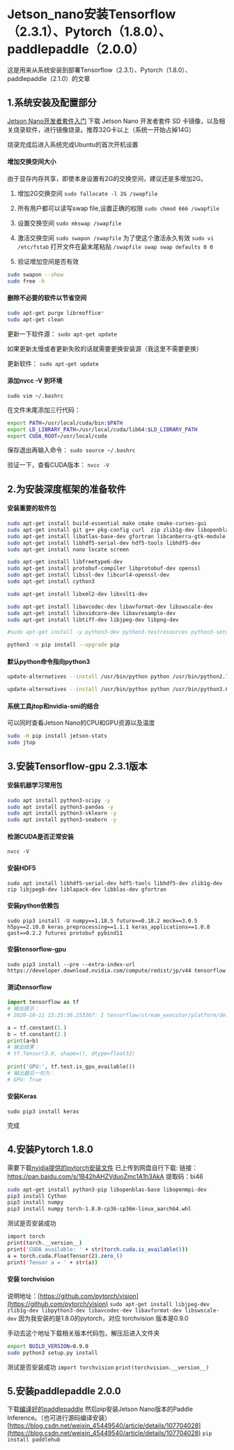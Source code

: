 ﻿# Jetson_nano安装Tensorflow（2.3.1）、Pytorch（1.8.0）、paddlepaddle（2.0.0）
这是用来从系统安装到部署Tensorflow（2.3.1）、Pytorch（1.8.0）、paddlepaddle（2.1.0）的文章

## 1.系统安装及配置部分
[Jetson Nano开发者套件入门](https://developer.nvidia.com/embedded/learn/get-started-jetson-nano-devkit#write)
下载 Jetson Nano 开发者套件 SD 卡镜像，以及相关烧录软件，进行镜像烧录。推荐32G卡以上（系统一开始占掉14G）

烧录完成后进入系统完成Ubuntu的首次开机设置

#### 增加交换空间大小
由于显存内存共享，即使本身设置有2G的交换空间，建议还是多增加2G。

 1. 增加2G交换空间
 	`sudo fallocate -l 2G /swapfile`
 	
 2. 所有用户都可以读写swap file,设置正确的权限
 	`sudo chmod 666 /swapfile`
 	
 3. 设置交换空间
	`sudo mkswap /swapfile`
	
 4. 激活交换空间
	`sudo swapon /swapfile`
	为了使这个激活永久有效
	`sudo vi /etc/fstab`
	打开文件在最末尾粘贴
	`/swapfile swap swap defaults 0 0`
	
 5. 验证增加空间是否有效

```bash
sudo swapon --show
sudo free -h
```



#### 删除不必要的软件以节省空间
```bash
sudo apt-get purge libreoffice*
sudo apt-get clean
```
	
更新一下软件源：
`sudo apt-get update`
	
如果更新太慢或者更新失败的话就需要更换安装源（我这里不需要更换）
	
更新软件：
`sudo apt-get update`

#### 添加nvcc -V 到环境
`sudo vim ~/.bashrc`

在文件末尾添加三行代码：
```bash
export PATH=/usr/local/cuda/bin:$PATH
export LD_LIBRARY_PATH=/usr/local/cuda/lib64:$LD_LIBRARY_PATH
export CUDA_ROOT=/usr/local/cuda
```
保存退出再输入命令：
`sudo source ~/.bashrc`

验证一下，查看CUDA版本：
`nvcc -V`

## 2.为安装深度框架的准备软件
#### 安装重要的软件包
```bash
sudo apt-get install build-essential make cmake cmake-curses-gui
sudo apt-get install git g++ pkg-config curl  zip zlib1g-dev libopenblas-base libopenmpi-dev 
sudo apt-get install libatlas-base-dev gfortran libcanberra-gtk-module libcanberra-gtk3-module
sudo apt-get install libhdf5-serial-dev hdf5-tools libhdf5-dev
sudo apt-get install nano locate screen

sudo apt-get install libfreetype6-dev 
sudo apt-get install protobuf-compiler libprotobuf-dev openssl
sudo apt-get install libssl-dev libcurl4-openssl-dev
sudo apt-get install cython3

sudo apt-get install libxml2-dev libxslt1-dev

sudo apt-get install libavcodec-dev libavformat-dev libswscale-dev
sudo apt-get install libxvidcore-dev libavresample-dev
sudo apt-get install libtiff-dev libjpeg-dev libpng-dev

#sudo apt-get install -y python3-dev python3-testresources python3-setuptools python3-pip

python3 -m pip install --upgrade pip
```

#### 默认python命令指向python3
```bash
update-alternatives --install /usr/bin/python python /usr/bin/python2.7 1

update-alternatives --install /usr/bin/python python /usr/bin/python3.6 2
```

#### 系统工具jtop和nvidia-smi的结合
可以同时查看Jetson Nano的CPU和GPU资源以及温度
```bash
sudo -H pip install jetson-stats
sudo jtop
```

## 3.安装Tensorflow-gpu 2.3.1版本
#### 安装机器学习常用包
```bash
sudo apt install python3-scipy -y
sudo apt install python3-pandas -y
sudo apt install python3-sklearn -y
sudo apt install python3-seaborn -y
```
#### 检测CUDA是否正常安装
`nvcc -V`

#### 安装HDF5
`sudo apt install libhdf5-serial-dev hdf5-tools libhdf5-dev zlib1g-dev zip libjpeg8-dev liblapack-dev libblas-dev gfortran`

#### 安装python依赖包
`sudo pip3 install -U numpy==1.18.5 future==0.18.2 mock==3.0.5 h5py==2.10.0 keras_preprocessing==1.1.1 keras_applications==1.0.8 gast==0.2.2 futures protobuf pybind11`

#### 安装tensorflow-gpu
`sudo pip3 install --pre --extra-index-url https://developer.download.nvidia.com/compute/redist/jp/v44 tensorflow`

#### 测试tensorflow
```python
import tensorflow as tf
# 输出提示：
# 2020-10-11 15:25:36.253267: I tensorflow/stream_executor/platform/default/dso_loader.cc:49] Successfully opened dynamic library libcudart.so.10.2

a = tf.constant(1.)
b = tf.constant(2.)
print(a+b)
# 输出结果：
# tf.Tensor(3.0, shape=(), dtype=float32)
 
print('GPU:', tf.test.is_gpu_available())
# 输出最后一句为：
# GPU: True
```
#### 安装Keras
`sudo pip3 install keras`

完成

## 4.安装Pytorch 1.8.0
需要下载[nvidia提供的pytorch安装文件](https://forums.developer.nvidia.com/t/pytorch-for-jetson-version-1-7-0-now-available/72048)
已上传到网盘自行下载:
链接：https://pan.baidu.com/s/1B42hAHZVduoZmc1A1h3AkA 
提取码：bi46
```bash
sudo apt-get install python3-pip libopenblas-base libopenmpi-dev 
pip3 install Cython
pip3 install numpy
pip3 install numpy torch-1.8.0-cp36-cp36m-linux_aarch64.whl
```
测试是否安装成功
```bash
import torch
print(torch.__version__)
print('CUDA available: ' + str(torch.cuda.is_available()))
a = torch.cuda.FloatTensor(2).zero_()
print('Tensor a = ' + str(a))
```
#### 安装 torchvision

说明地址：[https://github.com/pytorch/vision](https://github.com/pytorch/vision)
`sudo apt-get install libjpeg-dev zlib1g-dev libpython3-dev libavcodec-dev libavformat-dev libswscale-dev`
因为我安装的是1.8.0的pytorch，对应 torchvision 版本是0.9.0

手动去这个地址下载相关版本代码包，解压后进入文件夹
```bash
export BUILD_VERSION=0.9.0
sudo python3 setup.py install 
```
测试是否安装成功
`import torchvision`
`print(torchvision.__version__)`

## 5.安装paddlepaddle 2.0.0
下载[编译好的paddlepaddle](https://paddle-inference-dist.cdn.bcebos.com/temp_data/paddlepaddle_gpu-0.0.0-cp36-cp36m-linux_aarch64.whl)
然后pip安装Jetson Nano版本的Paddle Inference。（也可进行源码编译安装）
[https://blog.csdn.net/weixin_45449540/article/details/107704028](https://blog.csdn.net/weixin_45449540/article/details/107704028)
`pip install paddlehub`

